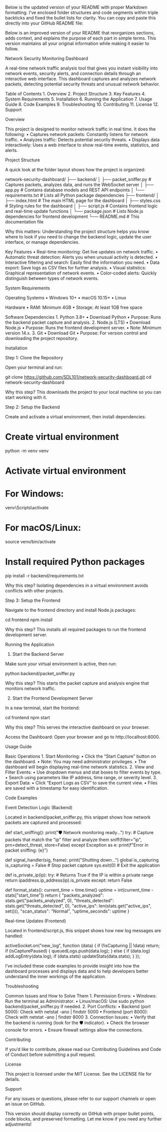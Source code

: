 Below is the updated version of your README with proper Markdown formatting. I’ve enclosed folder structures and code segments within triple backticks and fixed the bullet lists for clarity. You can copy and paste this directly into your GitHub README file:

Below is an improved version of your README that reorganizes sections, adds context, and explains the purpose of each part in simple terms. This version maintains all your original information while making it easier to follow.

Network Security Monitoring Dashboard

A real-time network traffic analysis tool that gives you instant visibility into network events, security alerts, and connection details through an interactive web interface. This dashboard captures and analyzes network packets, detecting potential security threats and unusual network behavior.

Table of Contents
	1.	Overview
	2.	Project Structure
	3.	Key Features
	4.	System Requirements
	5.	Installation
	6.	Running the Application
	7.	Usage Guide
	8.	Code Examples
	9.	Troubleshooting
	10.	Contributing
	11.	License
	12.	Support

Overview

This project is designed to monitor network traffic in real time. It does the following:
	•	Captures network packets: Constantly listens for network traffic.
	•	Analyzes traffic: Detects potential security threats.
	•	Displays data interactively: Uses a web interface to show real-time events, statistics, and alerts.

Project Structure

A quick look at the folder layout shows how the project is organized:

network-security-dashboard/
├── backend/
│   ├── packet_sniffer.py     # Captures packets, analyzes data, and runs the WebSocket server
│   ├── app.py                # Contains database models and REST API endpoints
│   └── requirements.txt      # Lists all Python package dependencies
├── frontend/
│   ├── index.html            # The main HTML page for the dashboard
│   ├── styles.css            # Styling rules for the dashboard
│   ├── script.js             # Contains frontend logic and real-time update functions
│   └── package.json          # Lists Node.js dependencies for frontend development
└── README.md                 # This documentation file

Why this matters:
Understanding the project structure helps you know where to look if you need to change the backend logic, update the user interface, or manage dependencies.

Key Features
	•	Real-time monitoring: Get live updates on network traffic.
	•	Automatic threat detection: Alerts you when unusual activity is detected.
	•	Interactive filtering and search: Easily find the information you need.
	•	Data export: Save logs as CSV files for further analysis.
	•	Visual statistics: Graphical representation of network events.
	•	Color-coded alerts: Quickly distinguish between types of network events.

System Requirements

Operating Systems
	•	Windows 10+
	•	macOS 10.15+
	•	Linux

Hardware
	•	RAM: Minimum 4GB
	•	Storage: At least 1GB free space

Software Dependencies
	1.	Python 3.8+
	•	Download Python
	•	Purpose: Runs the backend packet capture and analysis.
	2.	Node.js (LTS)
	•	Download Node.js
	•	Purpose: Runs the frontend development server.
	•	Note: Minimum version 14.x.
	3.	Git
	•	Download Git
	•	Purpose: For version control and downloading the project repository.

Installation

Step 1: Clone the Repository

Open your terminal and run:

git clone https://github.com/SDL101/network-security-dashboard.git
cd network-security-dashboard

Why this step?
This downloads the project to your local machine so you can start working with it.

Step 2: Setup the Backend

Create and activate a virtual environment, then install dependencies:

# Create virtual environment
python -m venv venv

# Activate virtual environment
# For Windows:
venv\Scripts\activate
# For macOS/Linux:
source venv/bin/activate

# Install required Python packages
pip install -r backend/requirements.txt

Why this step?
Isolating dependencies in a virtual environment avoids conflicts with other projects.

Step 3: Setup the Frontend

Navigate to the frontend directory and install Node.js packages:

cd frontend
npm install

Why this step?
This installs all required packages to run the frontend development server.

Running the Application

1. Start the Backend Server

Make sure your virtual environment is active, then run:

python backend/packet_sniffer.py

Why this step?
This starts the packet capture and analysis engine that monitors network traffic.

2. Start the Frontend Development Server

In a new terminal, start the frontend:

cd frontend
npm start

Why this step?
This serves the interactive dashboard on your browser.

Access the Dashboard:
Open your browser and go to http://localhost:8000.

Usage Guide

Basic Operations
	1.	Start Monitoring:
	•	Click the “Start Capture” button on the dashboard.
	•	Note: You may need administrator privileges.
	•	The dashboard will begin displaying real-time network statistics.
	2.	View and Filter Events:
	•	Use dropdown menus and stat boxes to filter events by type.
	•	Search using parameters like IP address, time range, or severity level.
	3.	Export Data:
	•	Click “Export Logs as CSV” to save the current view.
	•	Files are saved with a timestamp for easy identification.

Code Examples

Event Detection Logic (Backend)

Located in backend/packet_sniffer.py, this snippet shows how network packets are captured and processed:

def start_sniffing():
    print("🛡️  Network monitoring ready...")
    try:
        # Capture packets that match the "ip" filter and analyze them
        sniff(filter="ip", prn=detect_threat, store=False)
    except Exception as e:
        print(f"Error in packet sniffing: {e}")

def signal_handler(sig, frame):
    print("Shutting down...")
    global is_capturing
    is_capturing = False  # Stop packet capture
    sys.exit(0)  # Exit the application

def is_private_ip(ip):
    try:
        # Returns True if the IP is within a private range
        return ipaddress.ip_address(ip).is_private
    except:
        return False

def format_stats():
    current_time = time.time()
    uptime = int(current_time - stats["start_time"])
    return {
        "packets_analyzed": stats.get("packets_analyzed", 0),
        "threats_detected": stats.get("threats_detected", 0),
        "active_ips": len(stats.get("active_ips", set())),
        "scan_status": "Normal",
        "uptime_seconds": uptime
    }

Real-time Updates (Frontend)

Located in frontend/script.js, this snippet shows how new log messages are handled:

activeSocket.on("new_log", function (data) {
  if (!isCapturing || !data) return;
  if (isCapturePaused) {
    queuedLogs.push(data.log);
  } else {
    if (data.log) addLogEntry(data.log);
    if (data.stats) updateStats(data.stats);
  }
});

I’ve included these code examples to provide insight into how the dashboard processes and displays data and to help developers better understand the inner workings of the application.

Troubleshooting

Common Issues and How to Solve Them
	1.	Permission Errors:
	•	Windows: Run the terminal as Administrator.
	•	Linux/macOS: Use sudo python backend/packet_sniffer.py if needed.
	2.	Port Conflicts:
	•	Backend (port 5000): Check with netstat -ano | findstr 5000
	•	Frontend (port 8000): Check with netstat -ano | findstr 8000
	3.	Connection Issues:
	•	Verify that the backend is running (look for the 🛡️ indicator).
	•	Check the browser console for errors.
	•	Ensure firewall settings allow the connections.

Contributing

If you’d like to contribute, please read our Contributing Guidelines and Code of Conduct before submitting a pull request.

License

This project is licensed under the MIT License. See the LICENSE file for details.

Support

For any issues or questions, please refer to our support channels or open an issue on GitHub.

This version should display correctly on GitHub with proper bullet points, code blocks, and preserved formatting. Let me know if you need any further adjustments!
